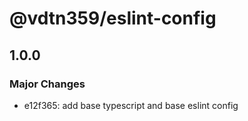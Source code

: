 # @vdtn359/eslint-config

## 1.0.0

### Major Changes

-   e12f365: add base typescript and base eslint config

